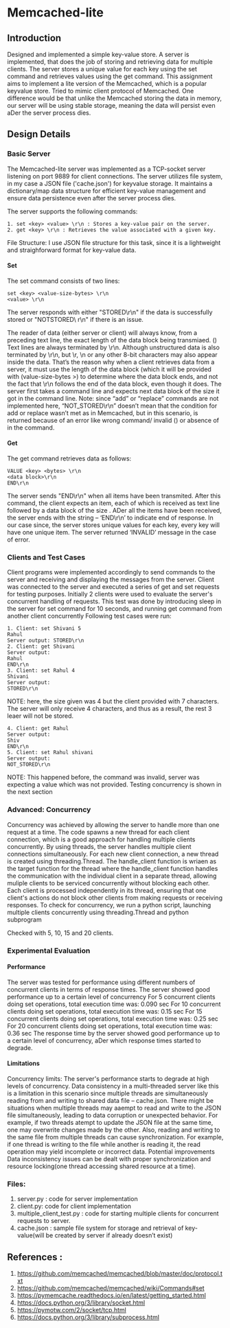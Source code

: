 # Memcached-lite

## Introduction
Designed and implemented a simple key-value store. A server is implemented, that does the job of storing and retrieving data for multiple clients. The server stores a unique value for each key using the set command and retrieves values using the get command. This assignment aims to implement a lite version of the Memcached, which is a popular keyvalue store. Tried to mimic client protocol of Memcached. One difference would be that unlike the Memcached storing the data in memory, our server will be using stable storage, meaning the data will persist even aDer the server process dies.

## Design Details
### Basic Server
The Memcached-lite server was implemented as a TCP-socket server listening on port 9889 for client connections. The server utilizes file system, in my case a JSON file ('cache.json') for keyvalue storage. It maintains a dictionary/map data structure for efficient key-value management and ensure data persistence even after the server process dies.

The server supports the following commands:
```
1. set <key> <value> \r\n : Stores a key-value pair on the server.
2. get <key> \r\n : Retrieves the value associated with a given key.
```
File Structure: I use JSON file structure for this task, since it is a lightweight and straighforward format for key-value data.

#### Set
The set command consists of two lines:
```
set <key> <value-size-bytes> \r\n
<value> \r\n
```
The server responds with either "STORED\r\n" if the data is successfully stored or "NOTSTORED\ r\n" if there is an issue.

The reader of data (either server or client) will always know, from a preceding text line, the exact length of the data block being transmiaed. (<value-size-bytes >) Text lines are always terminated by \r\n. Although unstructured data is also terminated by \r\n, but \r, \n or any other 8-bit characters may also appear inside the data. That’s the reason why when a client retrieves data from a server, it must use the length of the data block (which it will be provided with (value-size-bytes >) to determine where the data block ends, and not the fact that \r\n follows the end of the data block, even though it does.
The server first takes a command line and expects next data block of the size it got in the command line.
Note: since “add” or “replace” commands are not implemented here, “NOT_STORED\r\n” doesn’t mean that the condition for add or replace wasn’t met as in Memcached, but in this scenario, is returned because of an error like wrong command/ invalid (<value-size-bytes >) or absence of <value-size-bytes > in the command.

#### Get
The get command retrieves data as follows:
```
VALUE <key> <bytes> \r\n
<data block>\r\n
END\r\n
```
The server sends "END\r\n" when all items have been transmited. After this command, the client expects an item, each of which is received as text line followed by a data block of the size <bytes>. ADer all the items have been received, the server ends with the string – ‘END\r\n’ to indicate end of response.
In our case since, the server stores unique values for each key, every key will have one unique item. The server returned ‘INVALID’ message in the case of error.

### Clients and Test Cases

Client programs were implemented accordingly to send commands to the server and receiving and displaying the messages from the server. Client was connected to the server and executed a series of get and set requests for testing purposes. Initially 2 clients were used to evaluate the server's concurrent handling of requests. This test was done by introducing sleep in the server for set command for 10 seconds, and running get command from another client concurrently
Following test cases were run:
```
1. Client: set Shivani 5
Rahul
Server output: STORED\r\n
2. Client: get Shivani
Server output:
Rahul
END\r\n
3. Client: set Rahul 4
Shivani
Server output:
STORED\r\n
```
NOTE: here, the size given was 4 but the client provided with 7 characters. The server will only
receive 4 characters, and thus as a result, the rest 3 leaer will not be stored.
```
4. Client: get Rahul
Server output:
Shiv
END\r\n
5. Client: set Rahul shivani
Server output:
NOT_STORED\r\n
```
NOTE: This happened before, the command was invalid, server was expecting a value which
was not provided.
Testing concurrency is shown in the next section
###  Advanced: Concurrency
Concurrency was achieved by allowing the server to handle more than one request at a time. The code spawns a new thread for each client connection, which is a good approach for
handling multiple clients concurrently. By using threads, the server handles multiple client connections simultaneously. 
For each new client connection, a new thread is created using threading.Thread. The handle_client function is wriaen as the target function for the thread where the handle_client
function handles the communication with the individual client in a separate thread, allowing muliple clients to be serviced concurrently without blocking each other. Each client is
processed independently in its thread, ensuring that one client's actions do not block other clients from making requests or receiving responses. To check for concurrency, we run a python script, launching multiple clients concurrently using threading.Thread and python subprogram

Checked with 5, 10, 15 and 20 clients.

### Experimental Evaluation

#### Performance
The server was tested for performance using different numbers of concurrent clients in terms
of response times. The server showed good performance up to a certain level of concurrency
For 5 concurrent clients doing set operations, total execution time was: 0.090 sec
For 10 concurrent clients doing set operations, total execution time was: 0.15 sec
For 15 concurrent clients doing set operations, total execution time was: 0.25 sec
For 20 concurrent clients doing set operations, total execution time was: 0.36 sec
The response time by the server showed good performance up to a certain level of
concurrency, aDer which response times started to degrade.

#### Limitations
Concurrency limits: The server's performance starts to degrade at high levels of concurrency. Data consistency in a multi-threaded server like this is a limitation in this scenario since multiple threads are simultaneously reading from and writing to shared data file – cache.json. There might be situations when multiple threads may aaempt to read and write to the JSON file simultaneously, leading to data corruption or unexpected behavior. For example, if two threads
atempt to update the JSON file at the same time, one may overwrite changes made by the other. Also, reading and writing to the same file from multiple threads can cause synchronization. For example, if one thread is writing to the file while another is reading it, the read operation may yield incomplete or incorrect data. Potential improvements
Data inconsistency issues can be dealt with proper synchronization and resource locking(one thread accessing shared resource at a time).

### Files:
1.  server.py : code for server implementation
2.  client.py: code for client implementation
3. multiple_client_test.py : code for starting multiple clients for concurrent requests to server.
4. cache.json : sample file system for storage and retrieval of key-value(will be created by
server if already doesn’t exist)

## References :
1.	https://github.com/memcached/memcached/blob/master/doc/protocol.txt
2.	https://github.com/memcached/memcached/wiki/Commands#set
3.	https://pymemcache.readthedocs.io/en/latest/getting_started.html
4.	https://docs.python.org/3/library/socket.html
5.	https://pymotw.com/2/socket/tcp.html
6.	https://docs.python.org/3/library/subprocess.html

